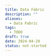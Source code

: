 ```yaml
---
title: Data Fabric
description: ""
aliases:
  - Data Fabric
tags:
  - TODO
draft: true
date: 2024-04-29
status: not-started
---
```

